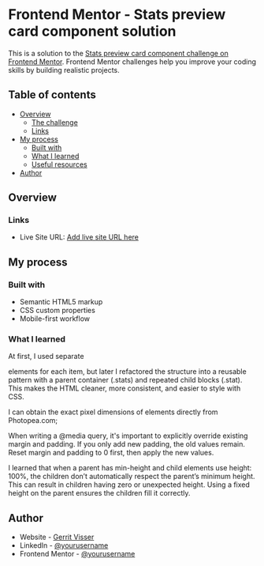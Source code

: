 # Frontend Mentor - Stats preview card component solution

This is a solution to the [Stats preview card component challenge on Frontend Mentor](https://www.frontendmentor.io/challenges/stats-preview-card-component-8JqbgoU62). Frontend Mentor challenges help you improve your coding skills by building realistic projects.

## Table of contents

- [Overview](#overview)
  - [The challenge](#the-challenge)
  - [Links](#links)
- [My process](#my-process)
  - [Built with](#built-with)
  - [What I learned](#what-i-learned)
  - [Useful resources](#useful-resources)
- [Author](#author)

## Overview

### Links

- Live Site URL: [Add live site URL here](https://www.gerritvisser.nl/frontendmentor/challenges/11-stats-preview-component)

## My process

### Built with

- Semantic HTML5 markup
- CSS custom properties
- Mobile-first workflow

### What I learned

At first, I used separate <div> elements for each item, but later I refactored the structure into a reusable pattern with a parent container (.stats) and repeated child blocks (.stat). This makes the HTML cleaner, more consistent, and easier to style with CSS.

I can obtain the exact pixel dimensions of elements directly from Photopea.com;

When writing a @media query, it's important to explicitly override existing margin and padding. If you only add new padding, the old values remain. Reset margin and padding to 0 first, then apply the new values.

I learned that when a parent has min-height and child elements use height: 100%, the children don’t automatically respect the parent’s minimum height. This can result in children having zero or unexpected height. Using a fixed height on the parent ensures the children fill it correctly.

## Author

- Website - [Gerrit Visser](https://www.gerritvisser.nl)
- LinkedIn - [@yourusername](https://www.linkedin.com/in/gerritvissernl/)
- Frontend Mentor - [@yourusername](https://www.frontendmentor.io/profile/gerritvisserNL)
